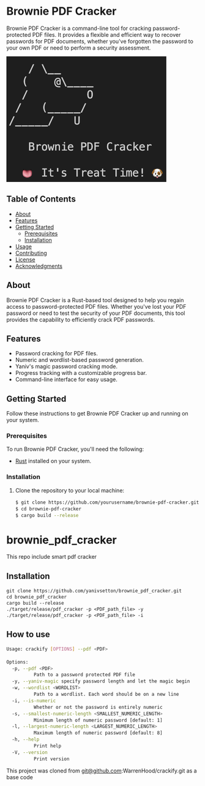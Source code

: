 # Brownie PDF Cracker

Brownie PDF Cracker is a command-line tool for cracking password-protected PDF files. It provides a flexible and efficient way to recover passwords for PDF documents, whether you've forgotten the password to your own PDF or need to perform a security assessment.

![Brownie PDF Cracker](banner.png)

## Table of Contents

- [About](#about)
- [Features](#features)
- [Getting Started](#getting-started)
  - [Prerequisites](#prerequisites)
  - [Installation](#installation)
- [Usage](#usage)
- [Contributing](#contributing)
- [License](#license)
- [Acknowledgments](#acknowledgments)

## About

Brownie PDF Cracker is a Rust-based tool designed to help you regain access to password-protected PDF files. Whether you've lost your PDF password or need to test the security of your PDF documents, this tool provides the capability to efficiently crack PDF passwords.

## Features

- Password cracking for PDF files.
- Numeric and wordlist-based password generation.
- Yaniv's magic password cracking mode.
- Progress tracking with a customizable progress bar.
- Command-line interface for easy usage.

## Getting Started

Follow these instructions to get Brownie PDF Cracker up and running on your system.

### Prerequisites

To run Brownie PDF Cracker, you'll need the following:

- [Rust](https://www.rust-lang.org/tools/install) installed on your system.

### Installation

1. Clone the repository to your local machine:

   ```bash
   $ git clone https://github.com/yourusername/brownie-pdf-cracker.git
   $ cd brownie-pdf-cracker
   $ cargo build --release
   ```
   













# brownie_pdf_cracker
This repo include smart pdf cracker

## Installation
```
git clone https://github.com/yanivsetton/brownie_pdf_cracker.git
cd brownie_pdf_cracker
cargo build --release 
./target/release/pdf_cracker -p <PDF_path_file> -y
./target/release/pdf_cracker -p <PDF_path_file> -i
```

## How to use
```bash
Usage: crackify [OPTIONS] --pdf <PDF>

Options:
  -p, --pdf <PDF>
          Path to a password protected PDF file
  -y, --yaniv-magic specify password length and let the magic begin
  -w, --wordlist <WORDLIST>
          Path to a wordlist. Each word should be on a new line
  -i, --is-numeric
          Whether or not the password is entirely numeric
  -s, --smallest-numeric-length <SMALLEST_NUMERIC_LENGTH>
          Minimum length of numeric password [default: 1]
  -l, --largest-numeric-length <LARGEST_NUMERIC_LENGTH>
          Maximum length of numeric password [default: 8]
  -h, --help
          Print help
  -V, --version
          Print version
```





This project was cloned from git@github.com:WarrenHood/crackify.git
as a base code

